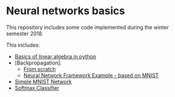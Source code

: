 # Neural networks basics

This repository includes some code implemented during the winter semester 2018. 

This includes:
- [Basics of linear algebra in python](https://github.com/dltcls/neural_networks/tree/master/task1_linear_algebra)
- [Backpropagation]:
  - [From scratch](https://github.com/dltcls/neural_networks/blob/master/task3_neural_networks_backprop/exercise-backprop.ipynb)
  - [Neural Network Framework Example - based on MNIST](https://github.com/dltcls/neural_networks/blob/master/task3_neural_networks_backprop/exercise_nn_framework.ipynb)
- [Simple MNIST Network](https://github.com/dltcls/neural_networks/blob/master/task3_neural_networks_backprop/exercise_nn_rework.ipynb)
- [Softmax Classifier](https://github.com/dltcls/neural_networks/blob/master/tastk2_softmax_classifier/exercise_softmax-classifier.ipynb)
